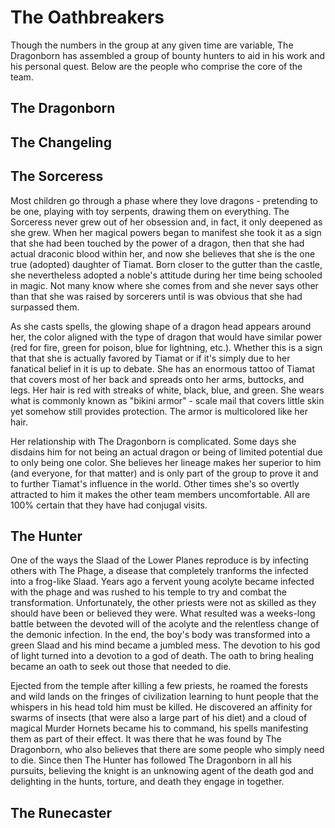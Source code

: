 # The Oathbreakers

Though the numbers in the group at any given time are variable, The Dragonborn has assembled a group of bounty hunters to aid in his work and his personal quest. Below are the people who comprise the core of the team.

## The Dragonborn

## The Changeling

## The Sorceress

Most children go through a phase where they love dragons - pretending to be one, playing with toy serpents, drawing them on everything. The Sorceress never grew out of her obsession and, in fact, it only deepened as she grew. When her magical powers began to manifest she took it as a sign that she had been touched by the power of a dragon, then that she had actual draconic blood within her, and now she believes that she is the one true (adopted) daughter of Tiamat. Born closer to the gutter than the castle, she nevertheless adopted a noble's attitude during her time being schooled in magic. Not many know where she comes from and she never says other than that she was raised by sorcerers until is was obvious that she had surpassed them.

As she casts spells, the glowing shape of a dragon head appears around her, the color aligned with the type of dragon that would have similar power (red for fire, green for poison, blue for lightning, etc.). Whether this is a sign that that she is actually favored by Tiamat or if it's simply due to her fanatical belief in it is up to debate. She has an enormous tattoo of Tiamat that covers most of her back and spreads onto her arms, buttocks, and legs. Her hair is red with streaks of white, black, blue, and green. She wears what is commonly known as "bikini armor" - scale mail that covers little skin yet somehow still provides protection. The armor is multicolored like her hair.

Her relationship with The Dragonborn is complicated. Some days she disdains him for not being an actual dragon or being of limited potential due to only being one color. She believes her lineage makes her superior to him (and everyone, for that matter) and is only part of the group to prove it and to further Tiamat's influence in the world. Other times she's so overtly attracted to him it makes the other team members uncomfortable. All are 100% certain that they have had conjugal visits.

## The Hunter

One of the ways the Slaad of the Lower Planes reproduce is by infecting others with The Phage, a disease that completely tranforms the infected into a frog-like Slaad. Years ago a fervent young acolyte became infected with the phage and was rushed to his temple to try and combat the transformation. Unfortunately, the other priests were not as skilled as they should have been or believed they were. What resulted was a weeks-long battle between the devoted will of the acolyte and the relentless change of the demonic infection. In the end, the boy's body was transformed into a green Slaad and his mind became a jumbled mess. The devotion to his god of light turned into a devotion to a god of death. The oath to bring healing became an oath to seek out those that needed to die.

Ejected from the temple after killing a few priests, he roamed the forests and wild lands on the fringes of civilization learning to hunt people that the whispers in his head told him must be killed. He discovered an affinity for swarms of insects (that were also a large part of his diet) and a cloud of magical Murder Hornets became his to command, his spells manifesting them as part of their effect. It was there that he was found by The Dragonborn, who also believes that there are some people who simply need to die. Since then The Hunter has followed The Dragonborn in all his pursuits, believing the knight is an unknowing agent of the death god and delighting in the hunts, torture, and death they engage in together.

## The Runecaster
